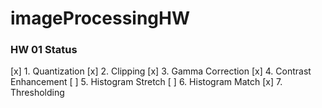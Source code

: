 # imageProcessingHW

### HW 01   Status

[x]  1. Quantization
[x]  2. Clipping
[x]  3. Gamma Correction
[x]  4. Contrast Enhancement
[ ]  5. Histogram Stretch
[ ]  6. Histogram Match
[x]  7. Thresholding
